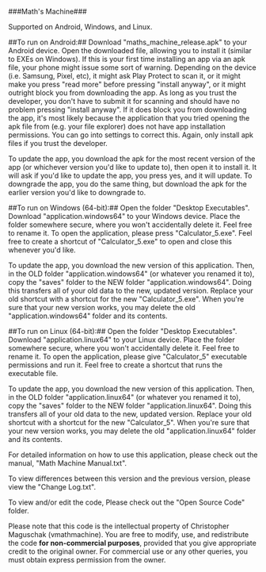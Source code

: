 ###Math's Machine###

Supported on Android, Windows, and Linux.

##To run on Android:##
Download "maths_machine_release.apk" to your Android device. Open the downloaded file, allowing you to install it (similar to EXEs on Windows).
If this is your first time installing an app via an apk file, your phone might issue some sort of warning. Depending on the device (i.e. Samsung, Pixel, etc), it might ask Play Protect to
scan it, or it might make you press "read more" before pressing "install anyway", or it might outright block you from downloading the app. As long as you trust the developer, you don't have
to submit it for scanning and should have no problem pressing "install anyway". If it does block you from downloading the app, it's most likely because the application that you tried opening
the apk file from (e.g. your file explorer) does not have app installation permissions. You can go into settings to correct this. Again, only install apk files if you trust the developer.

To update the app, you download the apk for the most recent version of the app (or whichever version you'd like to update to), then open it to install it. It will ask if you'd like to update the
app, you press yes, and it will update. To downgrade the app, you do the same thing, but download the apk for the earlier version you'd like to downgrade to.


##To run on Windows (64-bit):##
Open the folder "Desktop Executables". Download "application.windows64" to your Windows device. Place the folder somewhere secure, where you won't accidentally delete it. Feel free to rename
it. To open the application, please press "Calculator_5.exe". Feel free to create a shortcut of "Calculator_5.exe" to open and close this whenever you'd like.

To update the app, you download the new version of this application. Then, in the OLD folder "application.windows64" (or whatever you renamed it to), copy the "saves" folder to the NEW folder
"application.windows64". Doing this transfers all of your old data to the new, updated version. Replace your old shortcut with a shortcut for the new "Calculator_5.exe". When you're sure that
your new version works, you may delete the old "application.windows64" folder and its contents.


##To run on Linux (64-bit):##
Open the folder "Desktop Executables". Download "application.linux64" to your Linux device. Place the folder somewhere secure, where you won't accidentally delete it. Feel free to rename it.
To open the application, please give "Calculator_5" executable permissions and run it. Feel free to create a shortcut that runs the executable file.

To update the app, you download the new version of this application. Then, in the OLD folder "application.linux64" (or whatever you renamed it to), copy the "saves" folder to the NEW folder
"application.linux64". Doing this transfers all of your old data to the new, updated version. Replace your old shortcut with a shortcut for the new "Calculator_5". When you're sure that your
new version works, you may delete the old "application.linux64" folder and its contents.





For detailed information on how to use this application, please check out the manual, "Math Machine Manual.txt".

To view differences between this version and the previous version, please view the "Change Log.txt".

To view and/or edit the code, Please check out the "Open Source Code" folder.

Please note that this code is the intellectual property of Christopher Maguschak (vmathmachine). You are free to modify, use, and redistribute the code **for non-commercial purposes**,
provided that you give appropriate credit to the original owner. For commercial use or any other queries, you must obtain express permission from the owner.
